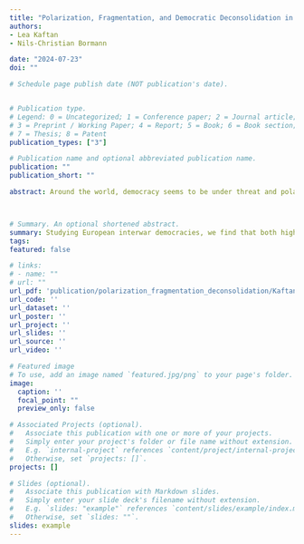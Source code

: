 ```yaml
---
title: "Polarization, Fragmentation, and Democratic Deconsolidation in Interwar Europe"
authors:
- Lea Kaftan
- Nils-Christian Bormann

date: "2024-07-23"
doi: ""

# Schedule page publish date (NOT publication's date).


# Publication type.
# Legend: 0 = Uncategorized; 1 = Conference paper; 2 = Journal article;
# 3 = Preprint / Working Paper; 4 = Report; 5 = Book; 6 = Book section;
# 7 = Thesis; 8 = Patent
publication_types: ["3"]

# Publication name and optional abbreviated publication name.
publication: ""
publication_short: ""

abstract: Around the world, democracy seems to be under threat and polarization is considered one of the main culprits. In this study, we return the focus to ideological party polarization and conceptualize it as a multi-dimensional construct that encompasses different policy dimensions. Theoretically, we argue that the effect of polarization on democracy is neither linear nor unconditional. Both high and low levels of polarization have deleterious consequences for democracy, particularly at low levels of party fragmentation. When voters cannot meaningfully distinguish between two alternatives, democracies experience as much risk as when political opponents resent each other. Finally, we introduce novel data on election outcomes and party positions in 25 European interwar democracies, a period in which many democracies actually failed. Our observational analysis supports the predicted inverted U-curve relationship between ideological polarization and democracy across multiple measurement approaches and model specifications.



# Summary. An optional shortened abstract.
summary: Studying European interwar democracies, we find that both high and low levels of ideological polarization have deleterious consequences for democracy, particularly at low levels of party fragmentation.
tags:
featured: false

# links:
# - name: ""
# url: ""
url_pdf: 'publication/polarization_fragmentation_deconsolidation/Kaftan_Bormann-Polarization_Fragmentation_and_Deconsolidation.pdf'
url_code: ''
url_dataset: ''
url_poster: ''
url_project: ''
url_slides: ''
url_source: ''
url_video: ''

# Featured image
# To use, add an image named `featured.jpg/png` to your page's folder. 
image:
  caption: ''
  focal_point: ""
  preview_only: false

# Associated Projects (optional).
#   Associate this publication with one or more of your projects.
#   Simply enter your project's folder or file name without extension.
#   E.g. `internal-project` references `content/project/internal-project/index.md`.
#   Otherwise, set `projects: []`.
projects: []

# Slides (optional).
#   Associate this publication with Markdown slides.
#   Simply enter your slide deck's filename without extension.
#   E.g. `slides: "example"` references `content/slides/example/index.md`.
#   Otherwise, set `slides: ""`.
slides: example
---
```



